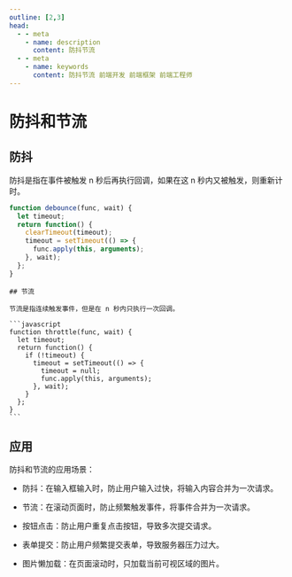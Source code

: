 ```yaml
---
outline: [2,3]
head:
  - - meta
    - name: description
      content: 防抖节流
  - - meta
    - name: keywords
      content: 防抖节流 前端开发 前端框架 前端工程师
---
```



# 防抖和节流

## 防抖

防抖是指在事件被触发 n 秒后再执行回调，如果在这 n 秒内又被触发，则重新计时。

```javascript
function debounce(func, wait) {
  let timeout;
  return function() {
    clearTimeout(timeout);
    timeout = setTimeout(() => {
      func.apply(this, arguments);
    }, wait);
  };
}
```

    ## 节流

    节流是指连续触发事件，但是在 n 秒内只执行一次回调。

    ```javascript
    function throttle(func, wait) {
      let timeout;
      return function() {
        if (!timeout) {
          timeout = setTimeout(() => {
            timeout = null;
            func.apply(this, arguments);
          }, wait);
        }
      };
    }
    ``` 

## 应用

防抖和节流的应用场景：

- 防抖：在输入框输入时，防止用户输入过快，将输入内容合并为一次请求。
- 节流：在滚动页面时，防止频繁触发事件，将事件合并为一次请求。
  
- 按钮点击：防止用户重复点击按钮，导致多次提交请求。
- 表单提交：防止用户频繁提交表单，导致服务器压力过大。
- 图片懒加载：在页面滚动时，只加载当前可视区域的图片。